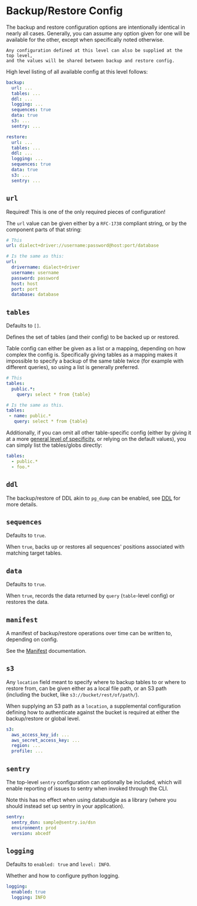 # Backup/Restore Config

The backup and restore configuration options are intentionally identical in nearly
all cases. Generally, you can assume any option given for one will be available
for the other, except when specifically noted otherwise.

```{note}
Any configuration defined at this level can also be supplied at the top level,
and the values will be shared between backup and restore config.
```

High level listing of all available config at this level follows:

```yaml
backup:
  url: ...
  tables: ...
  ddl: ...
  logging: ...
  sequences: true
  data: true
  s3: ...
  sentry: ...

restore:
  url: ...
  tables: ...
  ddl: ...
  logging: ...
  sequences: true
  data: true
  s3: ...
  sentry: ...
```

## `url`

Required! This is one of the only required pieces of configuration!

The `url` value can be given either by a `RFC-1738` compliant string, or by the component
parts of that string:

```yaml
# This
url: dialect+driver://username:password@host:port/database

# Is the same as this:
url:
  drivername: dialect+driver
  username: username
  password: password
  host: host
  port: port
  database: database
```

## `tables`

Defaults to `[]`.

Defines the set of tables (and their config) to be backed up or restored.

Table config can either be given as a list or a mapping, depending on how
complex the config is. Specifically giving tables as a mapping makes it impossible
to specify a backup of the same table twice (for example with different queries),
so using a list is generally preferred.

```yaml
# This
tables:
  public.*:
    query: select * from {table}

# Is the same as this.
tables:
 - name: public.*
   query: select * from {table}
```

Additionally, if you can omit all other table-specific config (either by giving
it at a more [general level of specificity](precedence), or relying on the default
values), you can simply list the tables/globs directly:

```yaml
tables:
  - public.*
  - foo.*
```

## `ddl`

The backup/restore of DDL akin to `pg_dump` can be enabled, see [DDL](ddl) for
more details.

## `sequences`

Defaults to `true`.

When `true`, backs up or restores all sequences' positions associated with matching target tables.

## `data`

Defaults to `true`.

When `true`, records the data returned by `query` (`table`-level config) or restores the data.

## `manifest`

A manifest of backup/restore operations over time can be written to, depending
on config.

See the [Manifest](manifest) documentation.

## `s3`

Any `location` field meant to specify where to backup tables to or where to restore from,
can be given either as a local file path, or an S3 path (including the bucket, like
`s3://bucket/rest/of/path/`).

When supplying an S3 path as a `location`, a supplemental configuration defining
how to authenticate against the bucket is required at either the backup/restore or
global level.

```yaml
s3:
  aws_access_key_id: ...
  aws_secret_access_key: ...
  region: ...
  profile: ...
```

## `sentry`

The top-level `sentry` configuration can optionally be included, which will enable
reporting of issues to sentry when invoked through the CLI.

Note this has no effect when using databudgie as a library (where you should instead
set up sentry in your application).

```yaml
sentry:
  sentry_dsn: sample@sentry.io/dsn
  environment: prod
  version: abcedf
```

## `logging`

Defaults to `enabled: true` and `level: INFO`.

Whether and how to configure python logging.

```yaml
logging:
  enabled: true
  logging: INFO
```
